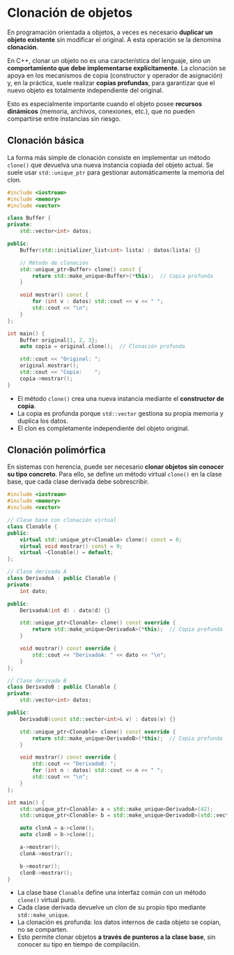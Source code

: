 # Clonación de objetos

En programación orientada a objetos, a veces es necesario **duplicar un objeto existente** sin modificar el original.
A esta operación se la denomina **clonación**.

En C++, clonar un objeto no es una característica del lenguaje, sino un **comportamiento que debe implementarse explícitamente**.
La clonación se apoya en los mecanismos de copia (constructor y operador de asignación) y, en la práctica, suele realizar **copias profundas**, para garantizar que el nuevo objeto es totalmente independiente del original.

Esto es especialmente importante cuando el objeto posee **recursos dinámicos** (memoria, archivos, conexiones, etc.), que no pueden compartirse entre instancias sin riesgo.

## Clonación básica

La forma más simple de clonación consiste en implementar un método `clone()` que devuelva una nueva instancia copiada del objeto actual.
Se suele usar `std::unique_ptr` para gestionar automáticamente la memoria del clon.

```cpp
#include <iostream>
#include <memory>
#include <vector>

class Buffer {
private:
    std::vector<int> datos;

public:
    Buffer(std::initializer_list<int> lista) : datos(lista) {}

    // Método de clonación
    std::unique_ptr<Buffer> clone() const {
        return std::make_unique<Buffer>(*this);  // Copia profunda
    }

    void mostrar() const {
        for (int v : datos) std::cout << v << " ";
        std::cout << "\n";
    }
};

int main() {
    Buffer original{1, 2, 3};
    auto copia = original.clone();  // Clonación profunda

    std::cout << "Original: ";
    original.mostrar();
    std::cout << "Copia:    ";
    copia->mostrar();
}
```

* El método `clone()` crea una nueva instancia mediante el **constructor de copia**.
* La copia es profunda porque `std::vector` gestiona su propia memoria y duplica los datos.
* El clon es completamente independiente del objeto original.

## Clonación polimórfica

En sistemas con herencia, puede ser necesario **clonar objetos sin conocer su tipo concreto**.
Para ello, se define un método virtual `clone()` en la clase base, que cada clase derivada debe sobrescribir.

```cpp
#include <iostream>
#include <memory>
#include <vector>

// Clase base con clonación virtual
class Clonable {
public:
    virtual std::unique_ptr<Clonable> clone() const = 0;
    virtual void mostrar() const = 0;
    virtual ~Clonable() = default;
};

// Clase derivada A
class DerivadoA : public Clonable {
private:
    int dato;

public:
    DerivadoA(int d) : dato(d) {}

    std::unique_ptr<Clonable> clone() const override {
        return std::make_unique<DerivadoA>(*this);  // Copia profunda
    }

    void mostrar() const override {
        std::cout << "DerivadoA: " << dato << "\n";
    }
};

// Clase derivada B
class DerivadoB : public Clonable {
private:
    std::vector<int> datos;

public:
    DerivadoB(const std::vector<int>& v) : datos(v) {}

    std::unique_ptr<Clonable> clone() const override {
        return std::make_unique<DerivadoB>(*this);  // Copia profunda
    }

    void mostrar() const override {
        std::cout << "DerivadoB: ";
        for (int n : datos) std::cout << n << " ";
        std::cout << "\n";
    }
};

int main() {
    std::unique_ptr<Clonable> a = std::make_unique<DerivadoA>(42);
    std::unique_ptr<Clonable> b = std::make_unique<DerivadoB>(std::vector<int>{1, 2, 3});

    auto clonA = a->clone();
    auto clonB = b->clone();

    a->mostrar();
    clonA->mostrar();

    b->mostrar();
    clonB->mostrar();
}
```

* La clase base `Clonable` define una interfaz común con un método `clone()` virtual puro.
* Cada clase derivada devuelve un clon de su propio tipo mediante `std::make_unique`.
* La clonación es profunda: los datos internos de cada objeto se copian, no se comparten.
* Esto permite clonar objetos **a través de punteros a la clase base**, sin conocer su tipo en tiempo de compilación.

